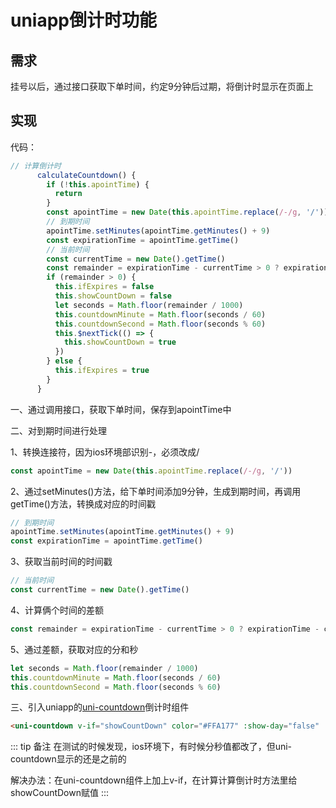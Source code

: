 # uniapp倒计时功能

## 需求

挂号以后，通过接口获取下单时间，约定9分钟后过期，将倒计时显示在页面上

## 实现

代码：

```js
// 计算倒计时
      calculateCountdown() {
        if (!this.apointTime) {
          return
        }
        const apointTime = new Date(this.apointTime.replace(/-/g, '/'))
        // 到期时间
        apointTime.setMinutes(apointTime.getMinutes() + 9)
        const expirationTime = apointTime.getTime()
        // 当前时间
        const currentTime = new Date().getTime()
        const remainder = expirationTime - currentTime > 0 ? expirationTime - currentTime : 0
        if (remainder > 0) {
          this.ifExpires = false
          this.showCountDown = false
          let seconds = Math.floor(remainder / 1000)
          this.countdownMinute = Math.floor(seconds / 60)
          this.countdownSecond = Math.floor(seconds % 60)
          this.$nextTick(() => {
            this.showCountDown = true
          })
        } else {
          this.ifExpires = true
        }
      }
```

一、通过调用接口，获取下单时间，保存到apointTime中

二、对到期时间进行处理

1、转换连接符，因为ios环境部识别-，必须改成/

```js
const apointTime = new Date(this.apointTime.replace(/-/g, '/'))
```

2、通过setMinutes()方法，给下单时间添加9分钟，生成到期时间，再调用getTime()方法，转换成对应的时间戳

```js
// 到期时间
apointTime.setMinutes(apointTime.getMinutes() + 9)
const expirationTime = apointTime.getTime()
```

3、获取当前时间的时间戳

```js
// 当前时间
const currentTime = new Date().getTime()
```

4、计算俩个时间的差额

```js
const remainder = expirationTime - currentTime > 0 ? expirationTime - currentTime : 0
```

5、通过差额，获取对应的分和秒

```js
let seconds = Math.floor(remainder / 1000)
this.countdownMinute = Math.floor(seconds / 60)
this.countdownSecond = Math.floor(seconds % 60)
```

三、引入uniapp的[uni-countdown](https://uniapp.dcloud.net.cn/component/uniui/uni-countdown.html)倒计时组件

```html
<uni-countdown v-if="showCountDown" color="#FFA177" :show-day="false" :show-hour="false" :minute="countdownMinute" :second="countdownSecond" @timeup="timeup"/>
```

::: tip 备注
在测试的时候发现，ios环境下，有时候分秒值都改了，但uni-countdown显示的还是之前的

解决办法：在uni-countdown组件上加上v-if，在计算计算倒计时方法里给showCountDown赋值
:::
